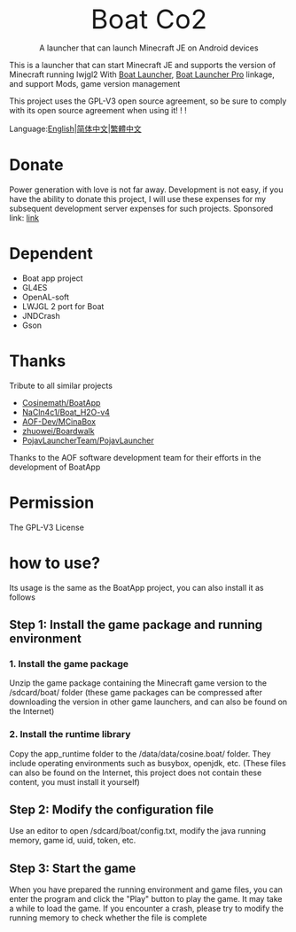 <font size=7><center>Boat Co2</center></font>
 <center>A launcher that can launch Minecraft JE on Android devices</center>

 This is a launcher that can start Minecraft JE and supports the version of Minecraft running lwjgl2
 With [Boat Launcher](https://www.coolapk.com/game/com.jiuxia.boat.launcher), [Boat Launcher Pro](https://www.coolapk.com/game/com.jiuxia.boat.launcher.pro) linkage, and support Mods, game version management

 This project uses the GPL-V3 open source agreement, so be sure to comply with its open source agreement when using it!  !  !

 Language:[English](https://github.com/JiuXia2025/Boat_CO2/blob/master/README.md)|[简体中文](https://github.com/JiuXia2025/Boat_CO2/blob/master/README-zh_CN.md)|[繁體中文](https://github.com/JiuXia2025/Boat_CO2/blob/master/README-zh_TW.md)
 
 # Donate

 Power generation with love is not far away.  Development is not easy, if you have the ability to donate this project, I will use these expenses for my subsequent development server expenses for such projects.
 Sponsored link: [link](http://afdian.net/@JiuXia2025)

 # Dependent

 - Boat app project
 - GL4ES
 - OpenAL-soft
 - LWJGL 2 port for Boat
 - JNDCrash
 - Gson

 # Thanks

 Tribute to all similar projects
 - [Cosinemath/BoatApp](https://github.com/Cosinemath/BoatApp)
 - [NaCln4c1/Boat_H2O-v4](https://github.com/NaCln4c1/Boat_H2O-v4)
 - [AOF-Dev/MCinaBox](https://github.com/AOF-Dev/MCinaBox)
 - [zhuowei/Boardwalk](https://github.com/zhuowei/Boardwalk)
 - [PojavLauncherTeam/PojavLauncher](https://github.com/PojavLauncherTeam/PojavLauncher)

 Thanks to the AOF software development team for their efforts in the development of BoatApp

 # Permission
 The GPL-V3 License

 # how to use?
 Its usage is the same as the BoatApp project, you can also install it as follows
 ## Step 1: Install the game package and running environment
 ### 1. Install the game package
 Unzip the game package containing the Minecraft game version to the /sdcard/boat/ folder (these game packages can be compressed after downloading the version in other game launchers, and can also be found on the Internet)
 ### 2. Install the runtime library
 Copy the app_runtime folder to the /data/data/cosine.boat/ folder.  They include operating environments such as busybox, openjdk, etc. (These files can also be found on the Internet, this project does not contain these content, you must install it yourself)
 ## Step 2: Modify the configuration file
 Use an editor to open /sdcard/boat/config.txt, modify the java running memory, game id, uuid, token, etc.
 ## Step 3: Start the game
 When you have prepared the running environment and game files, you can enter the program and click the "Play" button to play the game.  It may take a while to load the game. If you encounter a crash, please try to modify the running memory to check whether the file is complete
